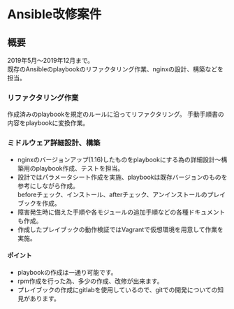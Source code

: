 # Ansible改修案件

## 概要

2019年5月〜2019年12月まで。</br>
既存のAnsibleのplaybookのリファクタリング作業、nginxの設計、構築などを担当。

### リファクタリング作業

作成済みのplaybookを規定のルールに沿ってリファクタリング。
手動手順書の内容をplaybookに変換作業。

### ミドルウェア詳細設計、構築

* nginxのバージョンアップ(1.16)したものをplaybookにする為の詳細設計〜構築用のplaybook作成、テストを担当。
* 設計ではパラメータシート作成を実施、playbookは既存バージョンのものを参考にしながら作成。</br>
beforeチェック、インストール、afterチェック、アンインストールのプレイブックを作成。
* 障害発生時に備えた手順や各モジュールの追加手順などの各種ドキュメントも作成。
* 作成したプレイブックの動作検証ではVagrantで仮想環境を用意して作業を実施。

#### ポイント

* playbookの作成は一通り可能です。
* rpm作成を行った為、多少の作成、改修が出来ます。
* プレイブックの作成にgitlabを使用しているので、gitでの開発についての知見があります。
